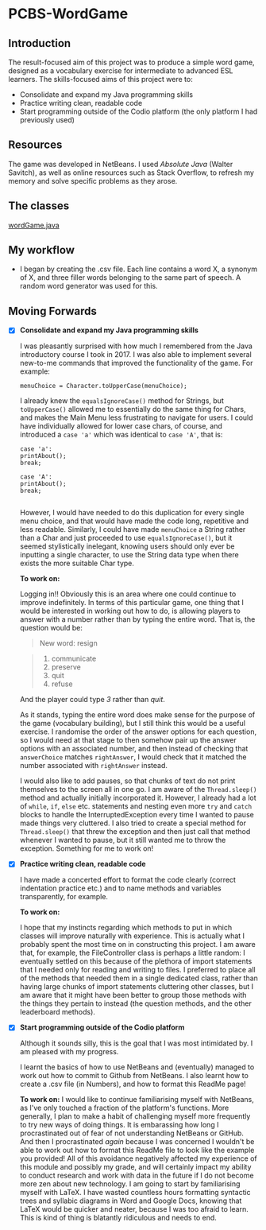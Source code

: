 # PCBS-WordGame

## Introduction
The result-focused aim of this project was to produce a simple word game, designed as a vocabulary exercise for intermediate to advanced ESL learners.
The skills-focused aims of this project were to:
- Consolidate and expand my Java programming skills
- Practice writing clean, readable code
- Start programming outside of the Codio platform (the only platform I had previously used)

## Resources
The game was developed in NetBeans. I used *Absolute Java* (Walter Savitch), as well as online resources such as Stack Overflow, to refresh my memory and solve specific problems as they arose.

## The classes

[wordGame.java](PCBS-WordGame/src/word/game/WordGame.java)

## My workflow

- I began by creating the .csv file. Each line contains a word X, a synonym of X, and three filler words belonging to the same part of speech. A random word generator was used for this.


## Moving Forwards
- [x] **Consolidate and expand my Java programming skills**

  I was pleasantly surprised with how much I remembered from the Java introductory course I took in 2017. I was also able to implement several new-to-me commands that improved the functionality of the game. For example:
  
  ```
  menuChoice = Character.toUpperCase(menuChoice);
  ```
  
  I already knew the `equalsIgnoreCase()` method for Strings, but `toUpperCase()` allowed me to essentially do the same thing for Chars, and makes the Main Menu less frustrating to navigate for users. I could have individually allowed for lower case chars, of course, and introduced a `case 'a'` which was identical to `case 'A'`, that is:
  
  ```
  case 'a':
  printAbout();
  break;
                            
  case 'A':
  printAbout();
  break;
        
   ```
   
   However, I would have needed to do this duplication for every single menu choice, and that would have made the code long, repetitive and less readable. Similarly, I could have made `menuChoice` a String rather than a Char and just proceeded to use `equalsIgnoreCase()`, but it seemed stylistically inelegant, knowing users should only ever be inputting a single character, to use the String data type when there exists the more suitable Char type.
   
   **To work on:**
   
   Logging in!!
   Obviously this is an area where one could continue to improve indefinitely. In terms of this particular game, one thing that I would be interested in working out how to do, is allowing players to answer with a number rather than by typing the entire word. That is, the question would be:
   
   >New word:
   >resign
   
   > 1) communicate
   > 2) preserve
   > 3) quit
   > 4) refuse
   
   And the player could type *3* rather than *quit*.
   
   As it stands, typing the entire word does make sense for the purpose of the game (vocabulary building), but I still think this would be a useful exercise. I randomise the order of the answer options for each question, so I would need at that stage to then somehow pair up the answer options with an associated number, and then instead of checking that `answerChoice` matches `rightAnswer`, I would check that it matched the number associated with `rightAnswer` instead.
   
   I would also like to add pauses, so that chunks of text do not print themselves to the screen all in one go. I am aware of the `Thread.sleep()` method and actually initially incorporated it. However, I already had a lot of `while`, `if`, `else` etc. statements and nesting even more `try` and `catch` blocks to handle the InterruptedException every time I wanted to pause made things very cluttered. I also tried to create a special method for `Thread.sleep()` that threw the exception and then just call that method whenever I wanted to pause, but it still wanted me to throw the exception. Something for me to work on!
  
- [x] **Practice writing clean, readable code**

  I have made a concerted effort to format the code clearly (correct indentation practice etc.) and to name methods and variables transparently, for example.
  
  **To work on:**
  
  I hope that my instincts regarding which methods to put in which classes will improve naturally with experience. This is actually what I probably spent the most time on in constructing this project. I am aware that, for example, the FileController class is perhaps a little random: I eventually settled on this because of the plethora of import statements that I needed only for reading and writing to files. I preferred to place all of the methods that needed them in a single dedicated class, rather than having large chunks of import statements cluttering other classes, but I am aware that it might have been better to group those methods with the things they pertain to instead (the question methods, and the other leaderboard methods).

- [x] **Start programming outside of the Codio platform**

  Although it sounds silly, this is the goal that I was most intimidated by. I am pleased with my progress.
  
  I learnt the basics of how to use NetBeans and (eventually) managed to work out how to commit to Github from NetBeans. I also learnt how to create a .csv file (in Numbers), and how to format this ReadMe page!
  
  **To work on:**
  I would like to continue familiarising myself with NetBeans, as I've only touched a fraction of the platform's functions. More generally, I plan to make a habit of challenging myself more frequently to try new ways of doing things. It is embarassing how long I procrastinated out of fear of not understanding NetBeans or GitHub. And then I procrastinated *again* because I was concerned I wouldn't be able to work out how to format this ReadMe file to look like the example you provided! All of this avoidance negatively affected my experience of this module and possibly my grade, and will certainly impact my ability to conduct research and work with data in the future if I do not become more zen about new technology.
  I am going to start by familiarising myself with LaTeX. I have wasted countless hours formatting syntactic trees and syllabic diagrams in Word and Google Docs, knowing that LaTeX would be quicker and neater, because I was too afraid to learn. This is kind of thing is blatantly ridiculous and needs to end.

